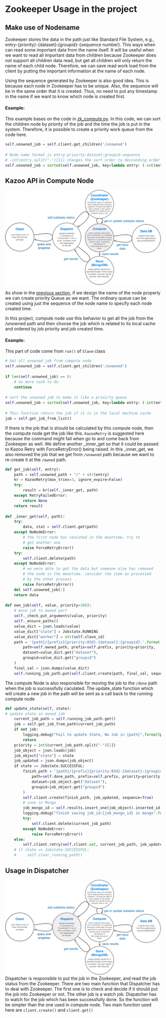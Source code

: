 # Zookeeper Usage in the project
## Make use of Nodename
Zookeeper stores the data in the path just like Standard File System, e.g., entry-{priority}-{dataset}:{groupid}-{sequence number}. This ways when can read some important data from the name itself. It will be useful when we want to read all important data from children because Zookeeper does not support  all children data read, but get all children will only return the name of each child node. Therefore, we can save read work load from the client by putting the important information at the name of each node. 

Using the sequence generated by Zookeeper is also good idea. This is because each node in Zookeeper has to be unique. Also, the sequence will be in the same order that it is created. Thus, no need to put any timestamp in the name if we want to know which node is created first. 

#### Example:
This example bases on the code in [zk_compute.py](../compute/zk_compute.py).
In this code, we can sort the children node by priority of the job and the time the job is put in the system. Therefore, it is possible to create a priority work queue from the code here. 

```python
self.unowned_job = self.client.get_children('/unowned')

# Node name format is entry-prioirty-dataset:groupid-sequence
# -int(entry.split("-")[1]) changes the sort order to descending order
self.unowned_job = sorted(self.unowned_job, key=lambda entry: (-int(entry.split("-")[1]), entry.split("-")[-1]))
```

## Kazoo API in Compute Node
![query system layout](/docs/images/query_layout_compute.png)

As show in the [previous section](#make-use-of-nodename), if we design the name of the node properly we can create priority Queue as we want. The ordinary queue can be created using just the sequence of the node name to specify each node created time. 

In this project, compute node use this behavior to get all the job from the /unowned path and then choose the job which is related to its local cache and ordered by job priority and job created time. 

#### Example:
This part of code come from `run()` of `Slave` class
```python
# Get all unowned job from compute node
self.unowned_job = self.client.get_children('/unowned')

if len(self.unowned_job) == 0:
    # no more task to do
    continue

# sort the unowned job to make it like a prioirty queue
self.unowned_job = sorted(self.unowned_job, key=lambda entry: (-int(entry.split("-")[1]), entry.split("-")[-1]))

# This function return the job if it is in the local machine cache
job = self.get_job_from_list()
```

If there is the job that is should be calculated by this compute node, then the compute node get the job like this. `KazooRetry` is suggested here because the command might fail when go to and come back from Zookeeper as well. We define another _inner_get so that it could be passed to Kazoo Retry with ForceRetryError() being raised. In this _inner_get, we also removed the job that we get from `/unowned` path because we want to re-create it at the `/owned` path.


```python
def get_job(self, entry):
    path = self.unowned_path + "/" + str(entry)
    kr = KazooRetry(max_tries=3, ignore_expire=False)
    try:
        result = kr(self._inner_get, path)
    except RetryFailedError:
        return None
    return result

def _inner_get(self, path):
    try:
        data, stat = self.client.get(path)
    except NoNodeError:
        # the first node has vanished in the meantime, try to
        # get another one
        raise ForceRetryError()
    try:
        self.client.delete(path)
    except NoNodeError:
        # we were able to get the data but someone else has removed
        # the node in the meantime. consider the item as processed
        # by the other process
        raise ForceRetryError()
    del self.unowned_job[:]
    return data

def own_job(self, value, priority=100):
    # move job to owned part
    self._check_put_arguments(value, priority)
    self._ensure_paths()
    value_dict = json.loads(value)
    value_dict["state"] = Jobstate.RUNNING
    value_dict["worker"] = str(self.slave_id)
    path = '{path}/{prefix}{priority:03d}-{dataset}:{groupid}-'.format(
        path=self.owned_path, prefix=self.prefix, priority=priority,
        dataset=value_dict.get("dataset"),
        groupid=value_dict.get("groupid")
    )
    final_val = json.dumps(value_dict)
    self.running_job_path.put(self.client.create(path, final_val, sequence=True))
```

The compute Node is also responsible for moving the job to the `/done` path when the job is successfully caculated. The update_state function which will create a new job in the path will be sent as a call back to the running compute node 

```python
def update_state(self, state):
# update state in owned job
    current_job_path = self.running_job_path.get()
    job = self.get_job_from_path(current_job_path)
    if not job:
        logging.debug("Fail to update State, No Job in {path}".format(path=self.running_job_path))
        return
    priority = int(current_job_path.split("-")[1])
    job_object = json.loads(job)
    job_object["state"] = state
    job_updated = json.dumps(job_object)
    if state == Jobstate.SUCCESSFUL:
        finish_path = '{path}/{prefix}{priority:03d}-{dataset}:{groupid}-'.format(
            path=self.done_path, prefix=self.prefix, priority=priority,
            dataset=job_object.get("dataset"),
            groupid=job_object.get("groupid")
        )
        self.client.create(finish_path, job_updated, sequence=True)
        # save in Mongo
        job_mongo_id = self.results.insert_one(job_object).inserted_id
        logging.debug("finish saving job_id:{job_mongo_id} in mongo".format(job_mongo_id=job_mongo_id))
        try:
            self.client.delete(current_job_path)
        except NoNodeError:
            raise ForceRetryError()
    else:
        self.client.retry(self.client.set, current_job_path, job_updated)
    # if state == Jobstate.SUCCESSFUL:
    #     self.clear_running_path()
```

## Usage in Dispatcher
![query system layout](/docs/images/query_layout_dispatch.png)
Dispatcher is responsible to put the job in the Zookeeper, and read the job status from the Zookeeper. There are two main function that Dispatcher has to deal with Zookeeper. The first one is to check and decide if it should put the job into Zookeeper or not. The other job is a watch job. Dispatcher has to watch for the job which has been successfully done. So the function will be simpler than the one used in compute node. Two main function used here are `client.create()` and `client.get()`
